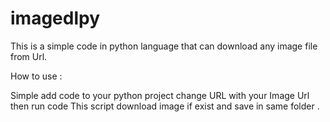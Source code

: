 # imagedlpy
This is a simple code in python language that can download any image file from Url.

How to use :

Simple add code to your python project 
change URL with your Image Url
then run code
This script download image if exist and save in same folder .
